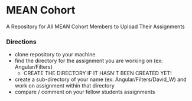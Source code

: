 
# MEAN Cohort

A Repository for All MEAN Cohort Members to Upload Their Assignments

### Directions

 - clone repository to your machine
 - find the directory for the assignment you are working on (ex: Angular/Filters)
    - CREATE THE DIRECTORY IF IT HASN'T BEEN CREATED YET!
 - create a sub-directory of your name (ex: Angular/Filters/David_W) and work on assignment within that directory
 - compare / comment on your fellow students assignments
